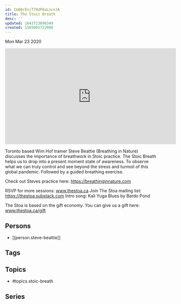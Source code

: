 ```yaml
---
id: CmQ8rEnjT78dP8aLncnJA
title: The Stoic Breath
desc: ''
updated: 1643723096349
created: 1585002722000
---
```





Mon Mar 23 2020

<iframe width="560" height="315" src="https://www.youtube.com/embed/DbG8JGhguQU" title="The Stoic Breath w/ Steve Beattie" frameborder="0" allow="accelerometer; autoplay; clipboard-write; encrypted-media; gyroscope; picture-in-picture" allowfullscreen ></iframe>

Toronto based Wim Hof trainer Steve Beattie (Breathing in Nature) discusses the importance of breathwork in Stoic practice. The Stoic Breath helps us to drop into a present moment state of awareness. To observe what we can truly control and see beyond the stress and turmoil of this global pandemic. Followed by a guided breathing exercise. 

Check out Steves practice here: https://breathinginnature.com

RSVP for more sessions: www.thestoa.ca
Join The Stoa mailing list: https://thestoa.substack.com
Intro song: Kali Yuga Blues by Bardo Pond

The Stoa is based on the gift economy. You can give us a gift here: www.thestoa.ca/gift

## Persons

- [[person.steve-beattie]]

## Tags



## Topics

- #topics.stoic-breath

## Series



